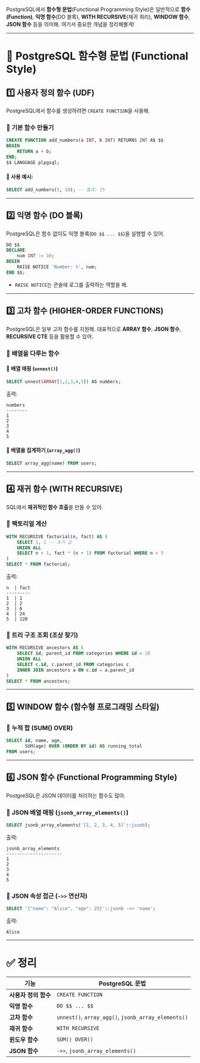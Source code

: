 PostgreSQL에서 **함수형 문법**(Functional Programming Style)은 일반적으로 **함수(Function)**, **익명 함수**(DO 블록), **WITH RECURSIVE**(재귀 쿼리), **WINDOW 함수**, **JSON 함수** 등을 의미해. 여기서 중요한 개념을 정리해볼게!

---

# 📌 PostgreSQL 함수형 문법 (Functional Style)

## 1️⃣ **사용자 정의 함수 (UDF)**
PostgreSQL에서 함수를 생성하려면 `CREATE FUNCTION`을 사용해.

### 🔹 **기본 함수 만들기**
```sql
CREATE FUNCTION add_numbers(a INT, b INT) RETURNS INT AS $$
BEGIN
    RETURN a + b;
END;
$$ LANGUAGE plpgsql;
```
#### 🔸 사용 예시:
```sql
SELECT add_numbers(5, 10); -- 결과: 15
```

---

## 2️⃣ **익명 함수 (DO 블록)**
PostgreSQL은 함수 없이도 익명 블록(`DO $$ ... $$`)을 실행할 수 있어.

```sql
DO $$ 
DECLARE 
    num INT := 10;
BEGIN
    RAISE NOTICE 'Number: %', num;
END $$;
```
* `RAISE NOTICE`는 콘솔에 로그를 출력하는 역할을 해.

---

## 3️⃣ **고차 함수 (HIGHER-ORDER FUNCTIONS)**
PostgreSQL은 일부 고차 함수를 지원해. 대표적으로 **ARRAY 함수**, **JSON 함수**, **RECURSIVE CTE** 등을 활용할 수 있어.

### 🔹 **배열을 다루는 함수**
#### 🔸 배열 매핑 (`unnest()`)
```sql
SELECT unnest(ARRAY[1,2,3,4,5]) AS numbers;
```
출력:
```
numbers
--------
1
2
3
4
5
```

#### 🔸 배열을 집계하기 (`array_agg()`)
```sql
SELECT array_agg(name) FROM users;
```

---

## 4️⃣ **재귀 함수 (WITH RECURSIVE)**
SQL에서 **재귀적인 함수 호출**을 만들 수 있어.

### 🔹 **팩토리얼 계산**
```sql
WITH RECURSIVE factorial(n, fact) AS (
    SELECT 1, 1 -- 초기 값
    UNION ALL
    SELECT n + 1, fact * (n + 1) FROM factorial WHERE n < 5
)
SELECT * FROM factorial;
```
출력:
```
n  | fact
---------
1  | 1
2  | 2
3  | 6
4  | 24
5  | 120
```

### 🔹 **트리 구조 조회 (조상 찾기)**
```sql
WITH RECURSIVE ancestors AS (
    SELECT id, parent_id FROM categories WHERE id = 10
    UNION ALL
    SELECT c.id, c.parent_id FROM categories c
    INNER JOIN ancestors a ON c.id = a.parent_id
)
SELECT * FROM ancestors;
```

---

## 5️⃣ **WINDOW 함수 (함수형 프로그래밍 스타일)**
### 🔹 **누적 합 (SUM() OVER)** 
```sql
SELECT id, name, age, 
       SUM(age) OVER (ORDER BY id) AS running_total
FROM users;
```
---

## 6️⃣ **JSON 함수 (Functional Programming Style)**
PostgreSQL은 JSON 데이터를 처리하는 함수도 많아.

### 🔹 **JSON 배열 매핑 (`jsonb_array_elements()`)**
```sql
SELECT jsonb_array_elements('[1, 2, 3, 4, 5]'::jsonb);
```
출력:
```
jsonb_array_elements
---------------------
1
2
3
4
5
```

### 🔹 **JSON 속성 접근 (`->>` 연산자)**
```sql
SELECT '{"name": "Alice", "age": 25}'::jsonb ->> 'name';
```
출력:
```
Alice
```

---

# ✅ 정리
| 기능 | PostgreSQL 문법 |
|------|---------------|
| **사용자 정의 함수** | `CREATE FUNCTION` |
| **익명 함수** | `DO $$ ... $$` |
| **고차 함수** | `unnest()`, `array_agg()`, `jsonb_array_elements()` |
| **재귀 함수** | `WITH RECURSIVE` |
| **윈도우 함수** | `SUM() OVER()` |
| **JSON 함수** | `->>`, `jsonb_array_elements()` |
